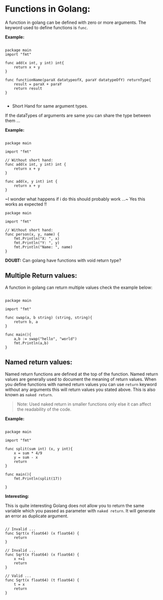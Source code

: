 # Functions in Golang: 

A function in golang can be defined with zero or more arguments. The keyword used to define functions is `func`.

**Example:**

``` golang 

package main 
import "fmt"

func add(x int, y int) int{
	return x + y
}

func functionName(paraX datatypeofX, paraY datatypeOfY) returnType{
	result = paraX + paraY 
	return result
}


```

* Short Hand for same argument types. 

If the dataTypes of arguments are same you can share the type between them ... 

**Example:**

``` golang

package main

import "fmt"

// Without short hand:
func add(x int, y int) int {
	return x + y
}

func add(x, y int) int {
	return x + y
}

```

~I wonder what happens if i do this should probably work ...~
Yes this works as expected !!


```
package main

import "fmt"

// Without short hand:
func person(x, y, name) {
	fmt.Println("X: ", x) 
	fmt.Println("Y: ", y) 
	fmt.Println("Name: ", name) 
}

```
**DOUBT:** Can golang have functions with void return type?


## Multiple Return values: 

A function in golang can return multiple values check the example below:

``` golang

package main 

import "fmt"

func swap(a, b string) (string, string){
	return b, a
}

func main(){
	a,b := swap("hello", "world")
	fmt.Println(a,b)
}

```

## Named return values: 

Named return functions are defined at the top of the function.
Named return values are generally used to document the meaning of return values. When you define functions with named return values you can use `return` keyword without any arguments this will return values you stated above. This is also known as `naked return`. 

> Note: Used naked return in smaller functions only else it can affect the readability of the code.

**Example:**

``` golang

package main

import "fmt"

func split(sum int) (x, y int){
	x = sum * 4/9
	y = sum - x
	return 
}

func main(){
	fmt.Println(split(17))

}

```

**Interesting:**

This is quite interesting Golang does not allow you to return the same variable which you passed as parameter with `naked return`. It will generate an error as duplicate argument. 

``` golang

// Invalid ...
func Sqrt(x float64) (x float64) {
	return 
}

// Invalid ...
func Sqrt(x float64) (x float64) {
	x +=1
	return 
}

// Valid ...
func Sqrt(x float64) (t float64) {
	t = x 
	return 
}

```









